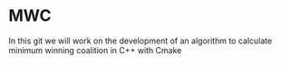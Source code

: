 # MWC
In this git we will work on the development of an algorithm to calculate minimum winning coalition in C++ with Cmake
